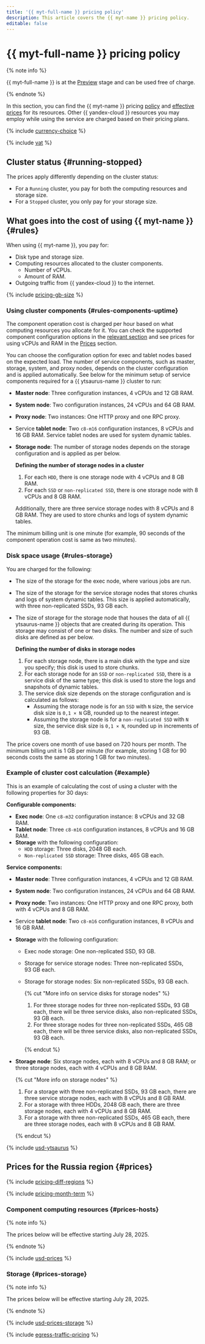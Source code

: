```yaml
---
title: '{{ myt-full-name }} pricing policy'
description: This article covers the {{ myt-name }} pricing policy.
editable: false
---
```


# {{ myt-full-name }} pricing policy



{% note info %}

{{ myt-full-name }} is at the [Preview](../overview/concepts/launch-stages.md) stage and can be used free of charge.

{% endnote %}

In this section, you can find the {{ myt-name }} pricing [policy](#rules) and [effective prices](#prices) for its resources. Other {{ yandex-cloud }} resources you may employ while using the service are charged based on their pricing plans.


{% include [currency-choice](../_includes/pricing/currency-choice.md) %}

{% include [vat](../_includes/vat.md) %}

## Cluster status {#running-stopped}

The prices apply differently depending on the cluster status:

* For a `Running` cluster, you pay for both the computing resources and storage size.
* For a `Stopped` cluster, you only pay for your storage size.

## What goes into the cost of using {{ myt-name }} {#rules}

When using {{ myt-name }}, you pay for:

* Disk type and storage size.
* Computing resources allocated to the cluster components.
   * Number of vCPUs.
   * Amount of RAM.
* Outgoing traffic from {{ yandex-cloud }} to the internet.

{% include [pricing-gb-size](../_includes/pricing-gb-size.md) %}

### Using cluster components {#rules-components-uptime}

The component operation cost is charged per hour based on what computing resources you allocate for it. You can check the supported component configuration options in the [relevant section](concepts/component-types.md) and see prices for using vCPUs and RAM in the [Prices](#prices) section.

You can choose the configuration option for exec and tablet nodes based on the expected load. The number of service components, such as master, storage, system, and proxy nodes, depends on the cluster configuration and is applied automatically. See below for the minimum setup of service components required for a {{ ytsaurus-name }} cluster to run:
* **Master node**: Three configuration instances, 4 vCPUs and 12 GB RAM.
* **System node**: Two configuration instances, 24 vCPUs and 64 GB RAM.
* **Proxy node**: Two instances: One HTTP proxy and one RPC proxy.
* Service **tablet node**: Two `c8-m16` configuration instances, 8 vCPUs and 16 GB RAM. Service tablet nodes are used for system dynamic tables.
* **Storage node**: The number of storage nodes depends on the storage configuration and is applied as per below.

   **Defining the number of storage nodes in a cluster**

   1. For each `HDD`, there is one storage node with 4 vCPUs and 8 GB RAM.
   1. For each `SSD` or `non-replicated SSD`, there is one storage node with 8 vCPUs and 8 GB RAM. 

   Additionally, there are three service storage nodes with 8 vCPUs and 8 GB RAM. They are used to store chunks and logs of system dynamic tables.

The minimum billing unit is one minute (for example, 90 seconds of the component operation cost is same as two minutes).

### Disk space usage {#rules-storage}

You are charged for the following:
* The size of the storage for the exec node, where various jobs are run. 
* The size of the storage for the service storage nodes that stores chunks and logs of system dynamic tables. This size is applied automatically, with three non-replicated SSDs, 93 GB each.
* The size of storage for the storage node that houses the data of all {{ ytsaurus-name }} objects that are created during its operation. This storage may consist of one or two disks. The number and size of such disks are defined as per below.

   **Defining the number of disks in storage nodes**

   1. For each storage node, there is a main disk with the type and size you specify; this disk is used to store chunks.
   1. For each storage node for an `SSD` or `non-replicated SSD`, there is a service disk of the same type; this disk is used to store the logs and snapshots of dynamic tables.
   1. The service disk size depends on the storage configuration and is calculated as follows:
      * Assuming the storage node is for an `SSD` with `N` size, the service disk size is `0,1 × N` GB, rounded up to the nearest integer.
      * Assuming the storage node is for a `non-replicated SSD` with `N` size, the service disk size is `0,1 × N`, rounded up in increments of 93 GB.


The price covers one month of use based on 720 hours per month. The minimum billing unit is 1 GB per minute (for example, storing 1 GB for 90 seconds costs the same as storing 1 GB for two minutes).

### Example of cluster cost calculation {#example}

This is an example of calculating the cost of using a cluster with the following properties for 30 days:

**Configurable components:**
* **Exec node**: One `c8-m32` configuration instance: 8 vCPUs and 32 GB RAM.
* **Tablet node**: Three `c8-m16` configuration instances, 8 vCPUs and 16 GB RAM.
* **Storage** with the following configuration:
   * `HDD` storage: Three disks, 2048 GB each.
   * `Non-replicated SSD` storage: Three disks, 465 GB each.

**Service components:**
* **Master node**: Three configuration instances, 4 vCPUs and 12 GB RAM.
* **System node**: Two configuration instances, 24 vCPUs and 64 GB RAM.
* **Proxy node**: Two instances: One HTTP proxy and one RPC proxy, both with 4 vCPUs and 8 GB RAM.
* Service **tablet node**: Two `c8-m16` configuration instances, 8 vCPUs and 16 GB RAM.
* **Storage** with the following configuration:
   * Exec node storage: One non-replicated SSD, 93 GB.
   * Storage for service storage nodes: Three non-replicated SSDs, 93 GB each.
   * Storage for storage nodes: Six non-replicated SSDs, 93 GB each.

      {% cut "More info on service disks for storage nodes" %}

      1. For three storage nodes for three non-replicated SSDs, 93 GB each, there will be three service disks, also non-replicated SSDs, 93 GB each.
      1. For three storage nodes for three non-replicated SSDs, 465 GB each, there will be three service disks, also non-replicated SSDs, 93 GB each.
   
      {% endcut %}

* **Storage node**: Six storage nodes, each with 8 vCPUs and 8 GB RAM; or three storage nodes, each with 4 vCPUs and 8 GB RAM.

   {% cut "More info on storage nodes" %}
   
   1. For a storage with three non-replicated SSDs, 93 GB each, there are three service storage nodes, each with 8 vCPUs and 8 GB RAM.
   1. For a storage with three HDDs, 2048 GB each, there are three storage nodes, each with 4 vCPUs and 8 GB RAM. 
   1. For a storage with three non-replicated SSDs, 465 GB each, there are three storage nodes, each with 8 vCPUs and 8 GB RAM.
   
   {% endcut %}



{% include [usd-ytsaurus](../_pricing_examples/managed-ytsaurus/usd-example.md) %}


## Prices for the Russia region {#prices}

{% include [pricing-diff-regions](../_includes/pricing-diff-regions.md) %}

{% include [pricing-month-term](../_includes/mdb/pricing-month-term.md) %}

### Component computing resources {#prices-hosts}

{% note info %}

The prices below will be effective starting July 28, 2025.

{% endnote %}



{% include [usd-prices](../_pricing/managed-ytsaurus/usd-components.md) %}


### Storage {#prices-storage}

{% note info %}

The prices below will be effective starting July 28, 2025.

{% endnote %}



{% include [usd-prices-storage](../_pricing/managed-ytsaurus/usd-storage.md) %}


{% include [egress-traffic-pricing](../_includes/egress-traffic-pricing.md) %}

